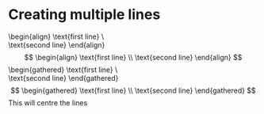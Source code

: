 # Creating multiple lines 
\\begin{align}
\\text{first line} \\\
\\text{second line}
\\end{align}
$$
\begin{align}
\text{first line} \\
\text{second line}
\end{align}
$$
\\begin{gathered}
\\text{first line} \\\
\\text{second line}
\\end{gathered}
$$
\begin{gathered}
\text{first line} \\
\text{second line}
\end{gathered}
$$
This will centre the lines